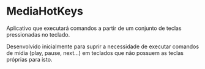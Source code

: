 # MediaHotKeys
Aplicativo que executará comandos a partir de um conjunto de teclas pressionadas no teclado.

Desenvolvido inicialmente para suprir a necessidade de executar comandos de mídia (play, pause, next...) em teclados que não possuem as teclas próprias para isto. 
